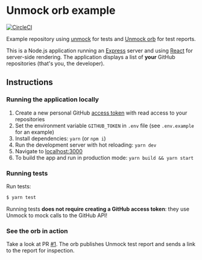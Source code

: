 # Unmock orb example

[![CircleCI](https://circleci.com/gh/unmock/unmock-orb-example.svg?style=svg)](https://circleci.com/gh/unmock/unmock-orb-example)

Example repository using [unmock](https://unmock.io) for tests and [Unmock orb](https://circleci.com/orbs/registry/orb/unmock/unmock) for test reports.

This is a Node.js application running an [Express](https://expressjs.com/) server and using [React](https://reactjs.org/) for server-side rendering. The application displays a list of **your** GitHub repositories (that's you, the developer).

## Instructions

### Running the application locally

1. Create a new personal GitHub [access token](https://github.com/settings/tokens) with read access to your repositories
1. Set the environment variable `GITHUB_TOKEN` in `.env` file (see `.env.example` for an example)
1. Install dependencies: `yarn` (or `npm i`)
1. Run the development server with hot reloading: `yarn dev`
1. Navigate to [localhost:3000](http://localhost:3000)
1. To build the app and run in production mode: `yarn build && yarn start`

### Running tests

Run tests:

```bash
$ yarn test
```

Running tests **does not require creating a GitHub access token**: they use Unmock to mock calls to the GitHub API!

### See the orb in action

Take a look at PR [#1](https://github.com/unmock/unmock-orb-example/pull/1). The orb publishes Unmock test report and sends a link to the report for inspection.
